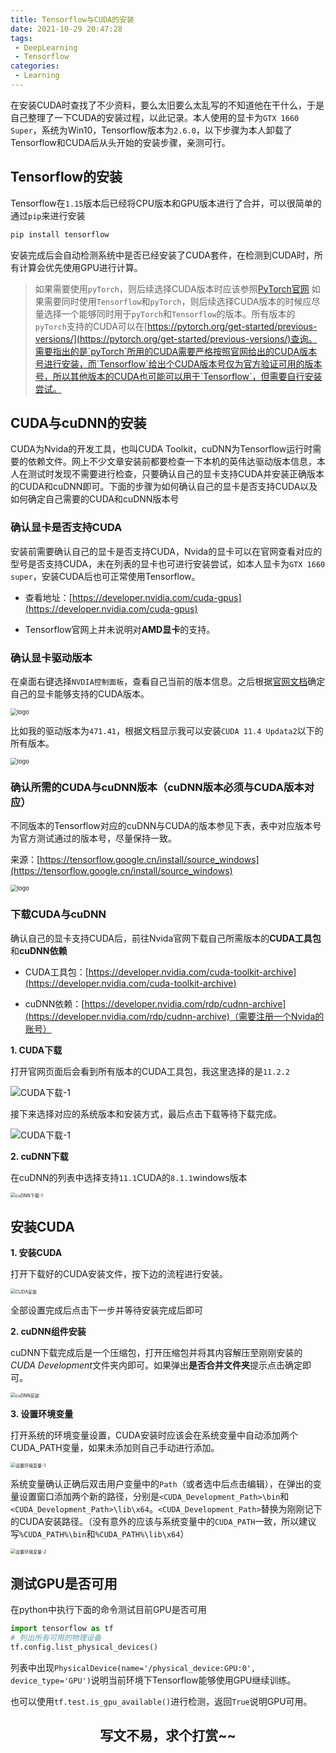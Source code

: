 ```yaml
---
title: Tensorflow与CUDA的安装
date: 2021-10-29 20:47:28
tags:
 - DeepLearning
 - Tensorflow
categories:
 - Learning
---
```


在安装CUDA时查找了不少资料，要么太旧要么太乱写的不知道他在干什么，于是自己整理了一下CUDA的安装过程，以此记录。本人使用的显卡为`GTX 1660 Super`，系统为Win10，Tensorflow版本为`2.6.0`，以下步骤为本人卸载了Tensorflow和CUDA后从头开始的安装步骤，亲测可行。

## Tensorflow的安装

Tensorflow在`1.15`版本后已经将CPU版本和GPU版本进行了合并，可以很简单的通过`pip`来进行安装

```powershell
pip install tensorflow
```

安装完成后会自动检测系统中是否已经安装了CUDA套件，在检测到CUDA时，所有计算会优先使用GPU进行计算。

> 如果需要使用`pyTorch`，则后续选择CUDA版本时应该参照[PyTorch官网](https://pytorch.org/get-started/locally/)
> 如果需要同时使用`Tensorflow`和`pyTorch`，则后续选择CUDA版本的时候应尽量选择一个能够同时用于`pyTorch`和`Tensorflow`的版本。所有版本的`pyTorch`支持的CUDA可以在[https://pytorch.org/get-started/previous-versions/](https://pytorch.org/get-started/previous-versions/)查询。需要指出的是`pyTorch`所用的CUDA需要严格按照官网给出的CUDA版本号进行安装，而`Tensorflow`给出个CUDA版本号仅为官方验证可用的版本号，所以其他版本的CUDA也可能可以用于`Tensorflow`，但需要自行安装尝试。

## CUDA与cuDNN的安装

CUDA为Nvida的开发工具，也叫CUDA Toolkit，cuDNN为Tensorflow运行时需要的依赖文件。网上不少文章安装前都要检查一下本机的英伟达驱动版本信息，本人在测试时发现不需要进行检查，只要确认自己的显卡支持CUDA并安装正确版本的CUDA和cuDNN即可。下面的步骤为如何确认自己的显卡是否支持CUDA以及如何确定自己需要的CUDA和cuDNN版本号

### 确认显卡是否支持CUDA

安装前需要确认自己的显卡是否支持CUDA，Nvida的显卡可以在官网查看对应的型号是否支持CUDA，未在列表的显卡也可进行安装尝试，如本人显卡为`GTX 1660 super`，安装CUDA后也可正常使用Tensorflow。

* 查看地址：[https://developer.nvidia.com/cuda-gpus](https://developer.nvidia.com/cuda-gpus)

* Tensorflow官网上并未说明对**AMD显卡**的支持。

### 确认显卡驱动版本

在桌面右键选择`NVDIA控制面板`，查看自己当前的版本信息。之后根据[官网文档](https://docs.nvidia.com/cuda/cuda-toolkit-release-notes/index.html)确定自己的显卡能够支持的CUDA版本。

<img src="查看当前驱动版本.png"  alt="logo" style="zoom: 67%" align="center">

比如我的驱动版本为`471.41`，根据文档显示我可以安装`CUDA 11.4 Updata2`以下的所有版本。

<img src="查看当前驱动版本2.png"  alt="logo" style="zoom: 67%" align="center">

### 确认所需的CUDA与cuDNN版本（**cuDNN版本必须与CUDA版本对应**）

不同版本的Tensorflow对应的cuDNN与CUDA的版本参见下表，表中对应版本号为官方测试通过的版本号，尽量保持一致。

来源：[https://tensorflow.google.cn/install/source_windows](https://tensorflow.google.cn/install/source_windows)

<img src="不同tf版本对应的cuDNN与CUDA.png"  alt="logo" style="zoom: 67%" align="center">

### 下载CUDA与cuDNN

确认自己的显卡支持CUDA后，前往Nvida官网下载自己所需版本的**CUDA工具包**和**cuDNN依赖**

* CUDA工具包：[https://developer.nvidia.com/cuda-toolkit-archive](https://developer.nvidia.com/cuda-toolkit-archive)

* cuDNN依赖：[https://developer.nvidia.com/rdp/cudnn-archive](https://developer.nvidia.com/rdp/cudnn-archive)（需要注册一个Nvida的账号）

**1. CUDA下载**

打开官网页面后会看到所有版本的CUDA工具包，我这里选择的是`11.2.2`

<img src="CUDA下载-1.png" alt="CUDA下载-1" align="center" />

接下来选择对应的系统版本和安装方式，最后点击下载等待下载完成。

<img src="CUDA下载-2.png" alt="CUDA下载-1" align="center"/>

**2. cuDNN下载**

在cuDNN的列表中选择支持`11.1`CUDA的`8.1.1`windows版本

<img src="cuDNN下载-1.png" alt="cuDNN下载-1" align="center" style="zoom: 50%"/>

## 安装CUDA

**1. 安装CUDA**

打开下载好的CUDA安装文件，按下边的流程进行安装。

<img src="CUDA安装.png" alt="CUDA安装" align="center" style="zoom: 50%"/>

全部设置完成后点击下一步并等待安装完成后即可

**2. cuDNN组件安装**

cuDNN下载完成后是一个压缩包，打开压缩包并将其内容解压至刚刚安装的*CUDA Development*文件夹内即可。如果弹出**是否合并文件夹**提示点击确定即可。

<img src="cuDNN安装.png" alt="cuDNN安装" align="center" style="zoom: 50%"/>

**3. 设置环境变量**

打开系统的环境变量设置，CUDA安装时应该会在系统变量中自动添加两个CUDA_PATH变量，如果未添加则自己手动进行添加。

<img src="设置环境变量-1.png" alt="设置环境变量-1" align="center" style="zoom: 50%"/>

系统变量确认正确后双击用户变量中的`Path`（或者选中后点击编辑），在弹出的变量设置窗口添加两个新的路径，分别是`<CUDA_Development_Path>\bin`和`<CUDA_Development_Path>\lib\x64`。`<CUDA_Development_Path>`替换为刚刚记下的CUDA安装路径。（没有意外的应该与系统变量中的`CUDA_PATH`一致，所以建议写`%CUDA_PATH%\bin`和`%CUDA_PATH%\lib\x64`）

<img src="设置环境变量-2.png" alt="设置环境变量-2" align="center" style="zoom: 50%"/>

## 测试GPU是否可用

在python中执行下面的命令测试目前GPU是否可用

```python
import tensorflow as tf
# 列出所有可用的物理设备
tf.config.list_physical_devices()
```

列表中出现`PhysicalDevice(name='/physical_device:GPU:0', device_type='GPU')`说明当前环境下Tensorflow能够使用GPU继续训练。

也可以使用`tf.test.is_gpu_available()`进行检测，返回`True`说明GPU可用。

<h2 align="center">写文不易，求个打赏~~</h2>  
